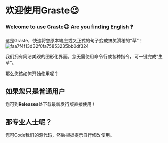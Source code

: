 # 欢迎使用Graste😉
### Welcome to use Graste😉 Are you finding [English](https://github.com/xiaolovesmall/Graste/blob/main/README_EN.md) ❓
这是Graste，快速将您原本端庄或又正式的句子变成搞笑滑稽的“草”！
![faa7f4f13d32f0fa75853235bb0df324](https://github.com/xiaolovesmall/Graste/assets/97742074/39417c85-ef21-4bf5-b171-1f73ac88a5d4)

我们拥有简洁美观的图形化界面，您无需使用命令行或各种指令，可一键完成“生草”。

那么您该如何开始使用呢？
## 如果您只是普通用户
您可到**Releases**处下载最新发行版直接使用！
## 那专业人士呢？
您可Code我们的源代码，然后根据提示自行修改使用。
